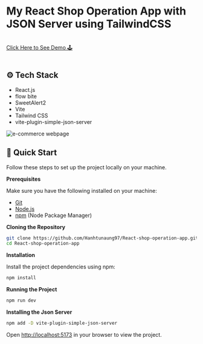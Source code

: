 # My React Shop Operation App with JSON Server using TailwindCSS

<div>
   <br/>
   <a href="https://react-play-station-shop.netlify.app/" target="_blank">
   Click Here to See Demo 🕹️
  </a>
</div>
<br/>

## <a name="tech-stack">⚙️ Tech Stack</a>

- React.js
- flow bite
- SweetAlert2
- Vite
- Tailwind CSS
- vite-plugin-simple-json-server

![e-commerce webpage](https://github.com/Hanhtunaung97/React-shop-operation-app/blob/48e7acf1fb8079c13aa54da4e378d1081855cf06/public/img/Cover%20photo.PNG)

## <a>🤸 Quick Start</a>

Follow these steps to set up the project locally on your machine.

**Prerequisites**

Make sure you have the following installed on your machine:

- [Git](https://git-scm.com/)
- [Node.js](https://nodejs.org/en)
- [npm](https://www.npmjs.com/) (Node Package Manager)

**Cloning the Repository**

```bash
git clone https://github.com/Hanhtunaung97/React-shop-operation-app.git
cd React-shop-operation-app
```

**Installation**

Install the project dependencies using npm:

```bash
npm install
```

**Running the Project**

```bash
npm run dev
```

**Installing the Json Server**

```bash
npm add -D vite-plugin-simple-json-server
```

Open [http://localhost:5173](http://localhost:5173) in your browser to view the project.

